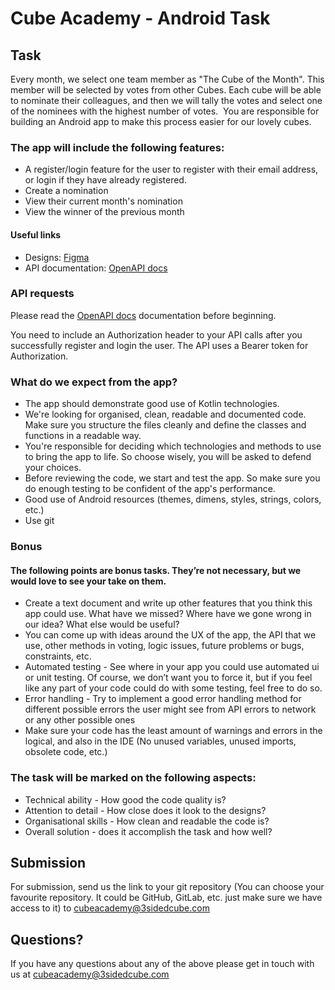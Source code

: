 # Cube Academy - Android Task

## Task
Every month, we select one team member as "The Cube of the Month". This member will be selected by votes from other Cubes. Each cube will be able to nominate their colleagues, and then we will tally the votes and select one of the nominees with the highest number of votes. 
You are responsible for building an Android app to make this process easier for our lovely cubes. 

### The app will include the following features:

-	A register/login feature for the user to register with their email address, or login if they have already registered. 
-	Create a nomination
-	View their current month's nomination
-	View the winner of the previous month

#### Useful links
- Designs: [Figma](https://www.figma.com/file/j9opgFDjgfmgsIcTpkvyEt/FED-Mini-Task-Flow?type=design&mode=design&t=cvBjihTJPiiIVaGK-1)
- API documentation: [OpenAPI docs](https://cube-academy-api.cubeapis.com/docs)

### API requests

Please read the [OpenAPI docs](https://cube-academy-api.cubeapis.com/docs) documentation before beginning.

You need to include an Authorization header to your API calls after you successfully register and login the user. The API uses a Bearer token for Authorization. 

### What do we expect from the app?
-	The app should demonstrate good use of Kotlin technologies.
-	We're looking for organised, clean, readable and documented code. Make sure you structure the files cleanly and define the classes and functions in a readable way. 
-	You're responsible for deciding which technologies and methods to use to bring the app to life. So choose wisely, you will be asked to defend your choices. 
-	Before reviewing the code, we start and test the app. So make sure you do enough testing to be confident of the app's performance. 
- Good use of Android resources (themes, dimens, styles, strings, colors, etc.)
-	Use git

### Bonus
#### The following points are bonus tasks. They’re not necessary, but we would love to see your take on them. 
-	Create a text document and write up other features that you think this app could use. What have we missed? Where have we gone wrong in our idea? What else would be useful?
  -	You can come up with ideas around the UX of the app, the API that we use, other methods in voting, logic issues, future problems or bugs, constraints, etc.
-	Automated testing - See where in your app you could use automated ui or unit testing. Of course, we don’t want you to force it, but if you feel like any part of your code could do with some testing, feel free to do so. 
-	Error handling - Try to implement a good error handling method for different possible errors the user might see from API errors to network or any other possible ones
-	Make sure your code has the least amount of warnings and errors in the logical, and also in the IDE (No unused variables, unused imports, obsolete code, etc.)


### The task will be marked on the following aspects:
-	Technical ability - How good the code quality is?
-	Attention to detail - How close does it look to the designs?
-	Organisational skills - How clean and readable the code is? 
-	Overall solution - does it accomplish the task and how well?

## Submission
For submission, send us the link to your git repository (You can choose your favourite repository. It could be GitHub, GitLab, etc. just make sure we have access to it) to [cubeacademy@3sidedcube.com](mailto:cubeacademy@3sidedcube.com?subject=Cube%20Academy%20Test)

## Questions?

If you have any questions about any of the above please get in touch with us at [cubeacademy@3sidedcube.com](mailto:cubeacademy@3sidedcube.com?subject=Cube%20Academy%20Test)


